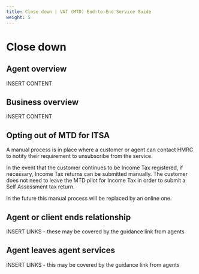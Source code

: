 ```yaml
---
title: Close down | VAT (MTD) End-to-End Service Guide
weight: 5
---
```


<!--- Section owner: MTD Programme --->

# Close down

## Agent overview

INSERT CONTENT 

## Business overview

INSERT CONTENT 

## Opting out of MTD for ITSA

A manual process is in place where a customer or agent can contact HMRC to notify their requirement to unsubscribe from the service.

In the event that the customer continues to be Income Tax registered, if necessary, Income Tax returns can be submitted manually.  The customer does not need to leave the MTD pilot for Income Tax in order to submit a Self Assessment tax return.

In the future this manual process will be replaced by an online one.

## Agent or client ends relationship 

INSERT LINKS - these may be covered by the guidance link from agents

## Agent leaves agent services 

INSERT LINKS - this may be covered by the guidance link from agents
